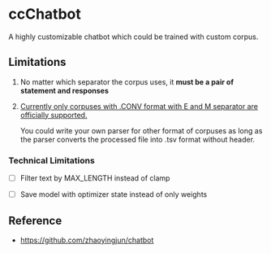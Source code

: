 # ccChatbot

A highly customizable chatbot which could be trained with custom corpus.



## Limitations

1. No matter which separator the corpus uses, it **must be a pair of statement and responses**

2. <u>Currently only corpuses with .CONV format with E and M separator are officially supported.</u> 

   You could write your own parser for other format of corpuses as long as the parser converts the processed file into .tsv format without header.

   

### Technical Limitations

* [ ] Filter text by MAX_LENGTH instead of clamp
* [ ] Save model with optimizer state instead of only weights



## Reference

- https://github.com/zhaoyingjun/chatbot
